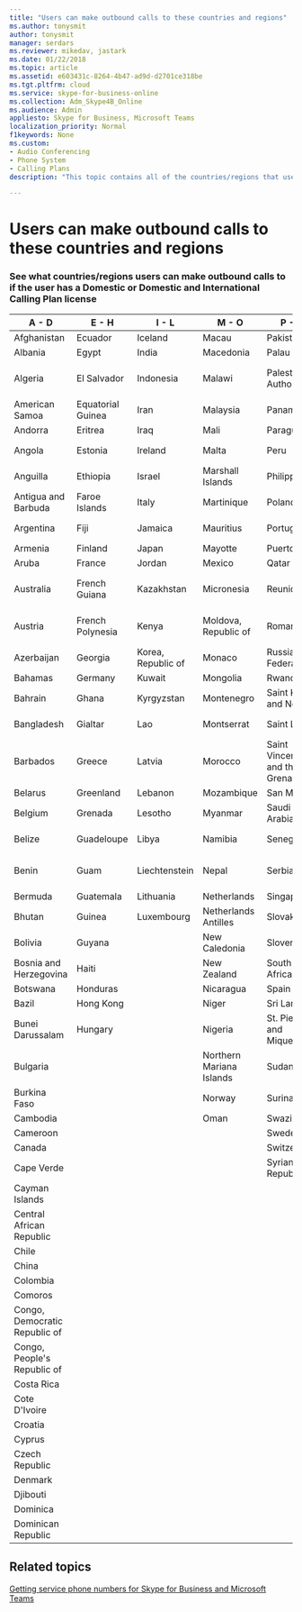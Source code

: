 ```yaml
---
title: "Users can make outbound calls to these countries and regions"
ms.author: tonysmit
author: tonysmit
manager: serdars
ms.reviewer: mikedav, jastark
ms.date: 01/22/2018
ms.topic: article
ms.assetid: e603431c-8264-4b47-ad9d-d2701ce318be
ms.tgt.pltfrm: cloud
ms.service: skype-for-business-online
ms.collection: Adm_Skype4B_Online
ms.audience: Admin
appliesto: Skype for Business, Microsoft Teams
localization_priority: Normal
f1keywords: None
ms.custom:
- Audio Conferencing
- Phone System
- Calling Plans
description: "This topic contains all of the countries/regions that users can place outbound calls to if they have a Calling Plan."

---
```


# Users can make outbound calls to these countries and regions

### See what countries/regions users can make outbound calls to if the user has a Domestic or Domestic and International Calling Plan license


|**A - D**| **E - H**|**I - L**|**M - O**|**P - S**|**T - Z**|
---|---|---|---|---|---|
|Afghanistan|Ecuador |Iceland |Macau |Pakistan |Taiwan   |
|Albania|Egypt |India |Macedonia |Palau |Tajikistan   |
|Algeria|El Salvador |Indonesia |Malawi |Palestinian Authority |Tanzania, United Republic of  |
|American Samoa|Equatorial Guinea |Iran |Malaysia |Panama | Thailand   |
|Andorra |Eritrea |Iraq |Mali |Paraguay |Togo   |
|Angola |Estonia |Ireland |Malta |Peru | Trinidad and Tobago  |
|Anguilla |Ethiopia |Israel |Marshall Islands | Philippines | Turkey |
|Antigua and Barbuda | Faroe Islands |Italy |Martinique |Poland |Turkmenistan |
|Argentina|Fiji |Jamaica |Mauritius |Portugal |Turks and Caicos   |
|Armenia |Finland |Japan |Mayotte | Puerto Rico |Uganda  |
|Aruba |France |Jordan |Mexico |Qatar | Ukraine   |
|Australia |French Guiana |Kazakhstan |Micronesia |Reunion |United Arab Emirates (U.A.E)  |
|Austria |French Polynesia |Kenya |Moldova, Republic of |Romania |United Kingdom (U.K.) |
|Azerbaijan |Georgia |Korea, Republic of |Monaco | Russian Federation |United States (U.S.)  |
|Bahamas |Germany |Kuwait |Mongolia |Rwanda | Uruguay |
|Bahrain |Ghana |Kyrgyzstan |Montenegro | Saint Kitts and Nevis |Uzbekistan  |
|Bangladesh |Gialtar |Lao |Montserrat | Saint Lucia |Vatican City State  |
|Barbados |Greece |Latvia |Morocco |Saint Vincent and the Grenadines |Venezuela   |
|Belarus |Greenland |Lebanon |Mozambique | San Marino |Viet Nam  |
|Belgium |Grenada |Lesotho |Myanmar | Saudi Arabia | Virgin Islands (British) |
|Belize |Guadeloupe |Libya |Namibia |Senegal | Virgin Islands (U.S.)  |
|Benin |Guam |Liechtenstein |Nepal | Serbia | Wallis and Futuna Islands  |
|Bermuda |Guatemala |Lithuania |Netherlands |Singapore |Yemen |
|Bhutan |Guinea |Luxembourg |Netherlands Antilles |Slovakia |Zambia  |
|Bolivia |Guyana| |New Caledonia |Slovenia |Zimbabwe |
|Bosnia and Herzegovina |Haiti ||New Zealand |South Africa | 
|Botswana |Honduras ||Nicaragua |Spain |
|Bazil |Hong Kong ||Niger |Sri Lanka | 
|Bunei Darussalam |Hungary ||Nigeria |St. Pierre and Miquelon | 
|Bulgaria |||Northern Mariana Islands |Sudan |
|Burkina Faso |||Norway |Suriname |
|Cambodia |||Oman |Swaziland | 
|Cameroon ||||Sweden |
|Canada ||||Switzerland | 
|Cape Verde ||||Syrian Arab Republic |
|Cayman Islands |
|Central African Republic |
|Chile |
|China |
|Colombia |
|Comoros |
|Congo, Democratic Republic of |
|Congo, People's Republic of |
|Costa Rica |
|Cote D'Ivoire |
|Croatia |
|Cyprus |
|Czech Republic |
|Denmark |
|Djibouti |
|Dominica |
|Dominican Republic |

## Related topics

[Getting service phone numbers for Skype for Business and Microsoft Teams](../what-is-phone-system-in-office-365/getting-service-phone-numbers.md)

